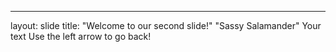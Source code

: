 
---
layout: slide
title: "Welcome to our second slide!"
"Sassy Salamander"
Your text
Use the left arrow to go back!
